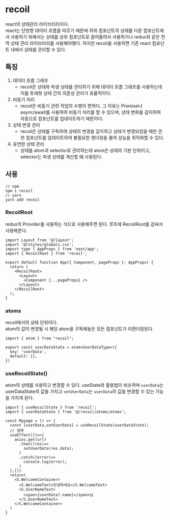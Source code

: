 # recoil

react의 상태관리 라이브러리이다.  
react는 단방향 데이터 흐름을 따르기 때문에 하위 컴포넌트의 상태를 다른 컴포넌트에서 사용하기 위해서는 상태를 상위 컴포넌트로 끌어올려서 사용하거나 redux와 같은 전역 상태 관리 라이브러리를 사용해야했다.
하지만 recoil을 사용하면 기존 react 컴포넌트 내에서 상태를 관리할 수 있다.

## 특징

1. 데이터 흐름 그래프
    - recoil은 상태와 파생 상태를 관리하기 위해 데이터 흐름 그래프를 사용하는데 이를 토애헛 상태 간의 의존성 관리가 효율적이다.
2. 비동기 처리
   - recoil은 비동기 관련 작업의 수행이 편하다. 그 이유는 Promise나 async/await를 사용하여 비동기 처리를 할 수 있으며, 상태 변화를 감지하여 자동으로 컴포넌트를 업데이트하기 때문이다.
3. 상태 변경 관리
    - recoil은 상태를 구독하여 상태의 변경을 감지하고 상태가 변경되었을 때만 관련 컴포넌트를 업데이트하여 불필요한 렌더링을 줄여 성능을 최적화할 수 있다.
4. 유연한 상태 관리
    - 상태를 atom과 selector로 관리하는데 atom은 상태의 기본 단위이고, selector는 파생 상태를 계산할 떄 사용된다.

## 사용

```
// npm 
npm i recoil
// yarn 
yarn add recoil
```

### RecoilRoot

redux의 Provider를 사용하는 식으로 사용해주면 된다.
루트에 RecoilRoot를 감싸서 사용해준다.

```tsx
import Layout from '@/layout';
import '@/styles/globals.css';
import type { AppProps } from 'next/app';
import { RecoilRoot } from 'recoil';

export default function App({ Component, pageProps }: AppProps) {
  return (
    <RecoilRoot>
      <Layout>
        <Component {...pageProps} />
      </Layout>
    </RecoilRoot>
  );
}
```

### atoms

recoil에서의 상태 단위이다.  
atom의 값이 변경될 시 해당 atom을 구독해놓은 모든 컴포넌트가 리렌더링된다.
```tsx
import { atom } from "recoil";

export const userDataState = atom<UserDataType>({
  key: 'userData',
  default: {},
})
```

### useRecoilState()

atom의 상태를 사용하고 변경할 수 있다.
useState와 활용법이 비슷하며 `userData`는 userDataState의 값을 가지고 `setUserData`는 `userData`의 값을 변경할 수 있는 기능을 가지게 된다.
```tsx
import { useRecoilState } from 'recoil';
import { userDataState } from '@/recoil/atoms/atoms';

const Mypage = () => {
  const [userData,setUserData] = useRecoilState(userDataState);
  // 생략
  useEffect(()=>{
    axios.get(url)
      .then((res)=>
        setUserData(res.data);
      )
      .catch((error)=>
        console.log(error);
      )
  },[])
  return(
    <S.WelcomeContainer>
      <S.WelcomeText>안녕하세요</S.WelcomeText>
      <S.UserNameText>
        <span>{userData?.name}</span>님
      </S.UserNameText>
    </S.WelcomeContainer>
  )
}
